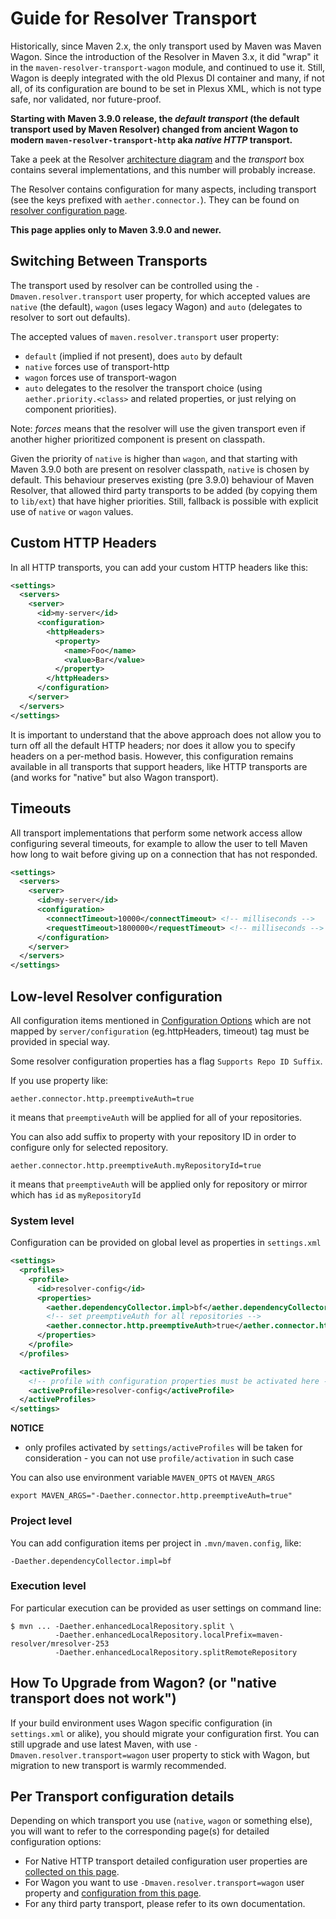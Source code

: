 # Guide for Resolver Transport
<!--
Licensed to the Apache Software Foundation (ASF) under one
or more contributor license agreements.  See the NOTICE file
distributed with this work for additional information
regarding copyright ownership.  The ASF licenses this file
to you under the Apache License, Version 2.0 (the
"License"); you may not use this file except in compliance
with the License.  You may obtain a copy of the License at

    http://www.apache.org/licenses/LICENSE-2.0

Unless required by applicable law or agreed to in writing,
software distributed under the License is distributed on an
"AS IS" BASIS, WITHOUT WARRANTIES OR CONDITIONS OF ANY
KIND, either express or implied.  See the License for the
specific language governing permissions and limitations
under the License.
-->

Historically, since Maven 2.x, the only transport used by Maven was Maven Wagon. Since the introduction of the Resolver in
Maven 3.x, it did "wrap" it in the `maven-resolver-transport-wagon` module, and continued to use it. Still, Wagon is 
deeply integrated with the old Plexus DI container and many, if not all, of its configuration are bound to be set in 
Plexus XML, which is not type safe, nor validated, nor future-proof.

**Starting with Maven 3.9.0 release, the _default transport_ (the default transport used by Maven Resolver)
changed from ancient Wagon to modern `maven-resolver-transport-http` aka _native HTTP_ transport.**

Take a peek at the Resolver [architecture diagram](https://maven.apache.org/resolver/) and the _transport_ box
contains several implementations, and this number will probably increase.

The Resolver contains configuration for many aspects, including transport (see the keys
prefixed with `aether.connector.`). They can be found on 
[resolver configuration page](https://maven.apache.org/resolver/configuration.html).

**This page applies only to Maven 3.9.0 and newer.**

## Switching Between Transports

The transport used by resolver can be controlled using the `-Dmaven.resolver.transport` user property, for which accepted
values are `native` (the default), `wagon` (uses legacy Wagon) and `auto` (delegates to resolver to sort
out defaults).

The accepted values of `maven.resolver.transport` user property:
* `default` (implied if not present), does `auto` by default
* `native` forces use of transport-http
* `wagon` forces use of transport-wagon
* `auto` delegates to the resolver the transport choice (using `aether.priority.<class>` and related properties, or just relying on component priorities).

Note: _forces_ means that the resolver will use the given transport even if another higher prioritized component is present
on classpath.

Given the priority of `native` is higher than `wagon`, and that starting with Maven 3.9.0 both are present on resolver
classpath, `native` is chosen by default. This behaviour preserves existing (pre 3.9.0) behaviour of Maven Resolver,
that allowed third party transports to be added (by copying them to `lib/ext`) that have higher priorities. Still,
fallback is possible with explicit use of `native` or `wagon` values.

## Custom HTTP Headers

In all HTTP transports, you can add your custom HTTP headers like this:

```xml
<settings>
  <servers>
    <server>
      <id>my-server</id>
      <configuration>
        <httpHeaders>
          <property>
            <name>Foo</name>
            <value>Bar</value>
          </property>
        </httpHeaders>
      </configuration>
    </server>
  </servers>
</settings>
```

It is important to understand that the above approach does not allow you to turn off all the default HTTP headers;
nor does it allow you to specify headers on a per-method basis. However, this configuration remains available in all
transports that support headers, like HTTP transports are (and works for "native" but also Wagon transport).

## Timeouts

All transport implementations that perform some network access allow configuring several timeouts,
for example to allow the user to tell Maven how long to wait before giving up on a connection that has not responded.

```xml
<settings>
  <servers>
    <server>
      <id>my-server</id>
      <configuration>
        <connectTimeout>10000</connectTimeout> <!-- milliseconds -->
        <requestTimeout>1800000</requestTimeout> <!-- milliseconds -->
      </configuration>
    </server>
  </servers>
</settings>
```
## Low-level Resolver configuration

All configuration items mentioned in  [Configuration Options](https://maven.apache.org/resolver/configuration.html) 
which are not mapped by `server/configuration` (eg.httpHeaders, timeout) tag must be provided in special way.

Some resolver configuration properties has a flag `Supports Repo ID Suffix`.

If you use property like:

```
aether.connector.http.preemptiveAuth=true
```

it means that `preemptiveAuth` will be applied for all of your repositories.

You can also add suffix to property with your repository ID in order to configure only for selected repository.

```
aether.connector.http.preemptiveAuth.myRepositoryId=true
```

it means that `preemptiveAuth` will be applied only for repository or mirror which has `id` as `myRepositoryId`


### System level

Configuration can be provided on global level as properties in `settings.xml`

```xml
<settings>
  <profiles>
    <profile>
      <id>resolver-config</id>
      <properties>
        <aether.dependencyCollector.impl>bf</aether.dependencyCollector.impl>
        <!-- set preemptiveAuth for all repositories -->
        <aether.connector.http.preemptiveAuth>true</aether.connector.http.preemptiveAuth>
      </properties>
    </profile>
  </profiles>

  <activeProfiles>
    <!-- profile with configuration properties must be activated here -->
    <activeProfile>resolver-config</activeProfile>
  </activeProfiles>
</settings>
```

**NOTICE**
 - only profiles activated by `settings/activeProfiles` will be taken for consideration - you can not use `profile/activation` in such case

You can also use environment variable `MAVEN_OPTS` ot `MAVEN_ARGS`

```
export MAVEN_ARGS="-Daether.connector.http.preemptiveAuth=true"
```

### Project level

You can add configuration items per project in `.mvn/maven.config`, like:

```
-Daether.dependencyCollector.impl=bf
```

### Execution level

For particular execution can be provided as user settings on command line:

```
$ mvn ... -Daether.enhancedLocalRepository.split \
          -Daether.enhancedLocalRepository.localPrefix=maven-resolver/mresolver-253
          -Daether.enhancedLocalRepository.splitRemoteRepository
```

## How To Upgrade from Wagon? (or "native transport does not work")

If your build environment uses Wagon specific configuration (in `settings.xml` or alike), you should migrate your
configuration first. You can still upgrade and use latest Maven, with use `-Dmaven.resolver.transport=wagon` user property
to stick with Wagon, but migration to new transport is warmly recommended.

## Per Transport configuration details

Depending on which transport you use (`native`, `wagon` or something else), you will want to refer to the corresponding
page(s) for detailed configuration options:

* For Native HTTP transport detailed configuration user properties are [collected on this page](https://maven.apache.org/resolver/configuration.html).
* For Wagon you want to use `-Dmaven.resolver.transport=wagon` user property and [configuration from this page](https://maven.apache.org/guides/mini/guide-http-settings.html).
* For any third party transport, please refer to its own documentation.
